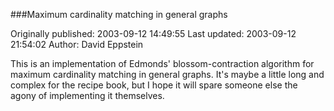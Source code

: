 ###Maximum cardinality matching in general graphs

Originally published: 2003-09-12 14:49:55
Last updated: 2003-09-12 21:54:02
Author: David Eppstein

This is an implementation of Edmonds' blossom-contraction algorithm for maximum cardinality matching in general graphs.  It's maybe a little long and complex for the recipe book, but I hope it will spare someone else the agony of implementing it themselves.